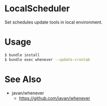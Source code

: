 # LocalScheduler
Set schedules update tools in local environment.

# Usage
```sh
$ bundle install
$ bundle exec whenever --update-crontab
```

# See Also
- javan/whenever
  - https://github.com/javan/whenever
